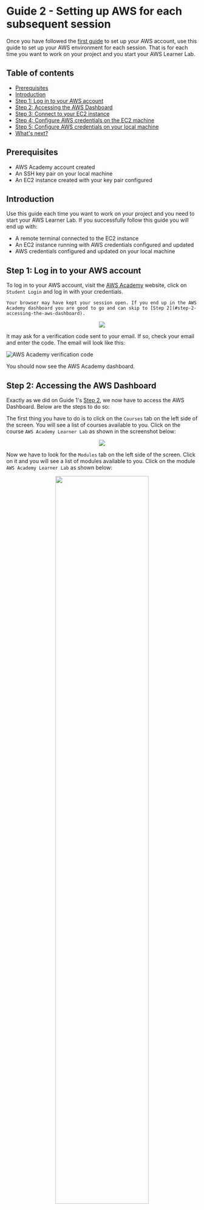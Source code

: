 # Guide 2 - Setting up AWS for each subsequent session

Once you have followed the [first guide](./guide1.md) to set up your AWS account, use this guide to set up your AWS environment for each session. That is for each time you want to work on your project and you start your AWS Learner Lab.

## Table of contents

  - [Prerequisites](#prerequisites)
  - [Introduction](#introduction)
  - [Step 1: Log in to your AWS account](#step-1-log-in-to-your-aws-account)
  - [Step 2: Accessing the AWS Dashboard](#step-2-accessing-the-aws-dashboard)
  - [Step 3: Connect to your EC2 instance](#step-3-connect-to-your-ec2-instance)
  - [Step 4: Configure AWS credentials on the EC2 machine](#step-4-configure-aws-credentials-on-the-ec2-machine)
  - [Step 5: Configure AWS credentials on your local machine](#step-5-configure-aws-credentials-on-your-local-machine)
  - [What's next?](#whats-next)

## Prerequisites

- AWS Academy account created
- An SSH key pair on your local machine
- An EC2 instance created with your key pair configured

## Introduction

Use this guide each time you want to work on your project and you need to start your AWS Learner Lab. If you successfully follow this guide you will end up with:

- A remote terminal connected to the EC2 instance
- An EC2 instance running with AWS credentials configured and updated
- AWS credentials configured and updated on your local machine

## Step 1: Log in to your AWS account

To log in to your AWS account, visit the [AWS Academy](https://awsacademy.instructure.com/) website, click on `Student Login` and log in with your credentials.

```admonish info
Your browser may have kept your session open. If you end up in the AWS Academy dashboard you are good to go and can skip to [Step 2](#step-2-accessing-the-aws-dashboard).
```

<p align="center">
    <img src="./figs/guide02/login0.png">
</p>

It may ask for a verification code sent to your email. If so, check your email and enter the code. The email will look like this:

![AWS Academy verification code](./figs/guide02/login1.png)

You should now see the AWS Academy dashboard.

## Step 2: Accessing the AWS Dashboard

Exactly as we did on Guide 1's [Step 2](./guide1.md#step-2-accessing-the-aws-dashboard), we now have to access the AWS Dashboard. Below are the steps to do so:

The first thing you have to do is to click on the `Courses` tab on the left side of the screen. You will see a list of courses available to you. Click on the course `AWS Academy Learner Lab` as shown in the screenshot below:

<p align="center">
    <img src="./figs/guide01/login2.png">
</p>

Now we have to look for the `Modules` tab on the left side of the screen. Click on it and you will see a list of modules available to you. Click on the module `AWS Academy Learner Lab` as shown below:

<p align="center">
    <img src="./figs/guide01/login3.png", width="70%">
</p>


You need to now click on the `Start Lab` button.

![AWS Academy terms and conditions](./figs/guide01/login5.png)

Now give it a couple minutes to load. You'll see this animation while the lab is being prepared for you:

![AWS Academy terms and conditions](./figs/guide01/login6.png)

Finally, when the lab is ready, you'll see that the dot next to `AWS` is green. You'll also se a timer counting down from 4 hours. This is the time you have to work on the lab. To the left of the timer you'll see how's your budget going. You have a budget of $50 to spend on AWS services. Click on `AWS` to access the AWS Dashboard as shown below.

```admonish warning
If you exceed the $50 budget, you will no longer have acces to the AWS Dashboard and **will loose your work**. Make sure to keep an eye on the budget and if you see that you're getting close to the limit, let me know so I can create a new lab for you.
```

![AWS Academy terms and conditions](./figs/guide01/login7.png)

Great! You have now accessed the AWS Dashboard. You will see a screen similar to the one below:

![AWS Dashboard](./figs/guide01/login8.png)

## Step 3: Connect to your EC2 instance

Exactly as we did on Guide 1's [Step 5](./guide1.md#step-5-connecting-to-the-ec2-instance) we're now going to go to the EC2 service and look for the machine we want to connect to. As you may remember, we're going to use the search bar to look for the EC2 service. Click on the search bar and type `EC2`. Click on the first result that appears.

![AWS Dashboard](./figs/guide01/searchbar.png)

```admonish danger title="Important"
When the lab session ends **bacause the 4 hours have passed**, all your EC2 instances will be stopped (similarly to how one shuts down a computer). The next time you start a lab session, all your EC2 instances will automatically start again.

**If you instead have stopped the lab by clicking on the `Stop Lab` button**, you will have to manually start the EC2 instances you want to work with. To do so, you'll have to click on the instance you want to start and then on `Instance State` and finally on `Start instance` as shown below:

![AWS Dashboard](./figs/guide02/start1.png)

![AWS Dashboard](./figs/guide02/start2.png)

As said before, if the lab session ended naturally and not because you clicked on the `Stop Lab` button, the instances will have started automatically and this steps are not necessary.
```

Now go to the instances tab on the left, select the instance you want to connect to and copy the `Public IPv4 address` or `Public IPv4 DNS` (choose whichever you prefer as they both work).

![AWS Dashboard](./figs/guide01/ec2-3.png)

```admonish note
We have to repeat this step each time we start a new lab session because the IP address (and DNS) of EC2 instance changes each time they are restarted. And they are restarted each time we start a new lab session.
```

Once the IP address is copied, open a terminal on your local machine and connect to the EC2 instance using the following command:

```bash
ssh -i .ssh/aws-keypair ec2-user@<public-ip>
```
Both the `Public IPv4 address` and the `Public IPv4 DNS` can be used as the `<public-ip>` in the `ssh` command. Copy whichever you prefer and paste it in the `ssh` command. 

The command should look something like this if using the IP address:

```bash
ssh -i .ssh/aws-keypair ec2-user@98.84.68.70
```
or like this if using the DNS:

```bash
ssh -i .ssh/aws-keypair ec2-user@ec2-98-84-68-70.compute-1.amazonaws.com
```

You should now be connected to the remote machine. You will see a prompt similar to the one below:

```
   ,     #_
   ~\_  ####_        Amazon Linux 2023
  ~~  \_#####\
  ~~     \###|
  ~~       \#/ ___   https://aws.amazon.com/linux/amazon-linux-2023
   ~~       V~' '->
    ~~~         /
      ~~._.   _/
         _/ _/
       _/m/'
Last login: Sun Mar  2 09:50:33 2025 from 79.156.58.43
[ec2-user@ip-172-31-86-82 ~]$
```

Fantastic! We are now connected to the remote machine. It is important to understand that from now on, the commands we type will be executed on the remote machine, not on our local machine.

## Step 4: Configure AWS credentials on the EC2 machine

From now on we are going to work on steps that where not covered on [Guide 1](./guide1.md). We are going to configure AWS credentials on the remote machine. This is important because we are going to use the AWS CLI to interact with AWS services.

```admonish info
The AWS CLI is a tool that allows you to interact with AWS services from the command line. It is a powerful tool that can be used to automate tasks and manage your AWS resources. For example, on [Session 4](./session4.md) we are going to use the AWS CLI to interact with the S3 service. You can find more information about the AWS CLI [here](https://aws.amazon.com/cli/).
```

When on an EC2 machine, AWS CLI comes already installed. You can check if it is installed by running the following command:

```
[ec2-user@ip-172-31-86-82 ~]$ aws

usage: aws [options] <command> <subcommand> [<subcommand> ...] [parameters]
To see help text, you can run:

  aws help
  aws <command> help
  aws <command> <subcommand> help

aws: error: the following arguments are required: command

[ec2-user@ip-172-31-86-82 ~]$
```

This is the base command which by itself doesn't do anything. What we are going to do now is to configure the AWS CLI with our credentials so we can later run commands that can access other AWS resources like S3.

To configure the AWS CLI, we'll need to copy some access keys to a file on the EC2 machine. We'll see now what this means but let's first locate the access keys. We'll have to visit the AWS Academy website (not to be confused with the AWS Dashboard). Specifically we'll visit the page where we started the lab, in case you have closed it, below are the steps to get there:


<p align="center">
    <img src="./figs/guide02/login2.png">
</p>

<p align="center">
    <img src="./figs/guide02/login3.png", width="67%">
</p>

We should now see the page where we launched the lab as shown below:

![AWS Dashboard](./figs/guide02/credentials0.png)

Now click on `AWS Details` and then on `Show`.

![AWS Dashboard](./figs/guide02/credentials1.png)

Some text will show up. Do you see it says we have to write that text on a file called `credentials` inside the `.aws` folder? We're going to do just that. 

<p align="center">
    <img src="./figs/guide02/credentials-info.png">
</p>

![AWS Dashboard](./figs/guide02/credentials-info.png)


```admonish info
This text will change each time a new lab session is started, that is why we'll have to update the contents of the `credentials` file each time we start a new lab session.
```

First step will be to make sure the `.aws` folder exists. Run the following command:

```
mkdir .aws
```
As when we where creating the `.ssh` folder when generating a key pair, the command may fail due to the folder already existing. If that's the case, don't worry about it. Now we are going to create the `credentials` file inside the `.aws` folder. Run the following command:

```
nano .aws/credentials
```

```admonish warning
We are now getting into tricky terminal territory here. This is not something you need to fully understand, but I promise it will be helpful for you to know the basics and gain some experience with the terminal. Check out [the video](https://www.youtube.com/watch?v=AtlRPFuWgPs) below if you're courious about editing files from the terminal.

<iframe width="100%" height="400" src="https://www.youtube.com/embed/AtlRPFuWgPs" title="YouTube video player" frameborder="0" allow="accelerometer; autoplay; clipboard-write; encrypted-media; gyroscope; picture-in-picture" allowfullscreen></iframe>
```

The above command will open a text editor called `nano`. This means you are now editing the contents of the `credentials` file. I know this may be a bit confusing but try to imagine you are just editing a text file with Microsoft Word, the difference is we are going to do it only using the terminal, which means there isn't a graphical user interface and we can only use our keyobard. You should see something like this:

![AWS Dashboard](./figs/guide02/nano-blank.png)

```admonish danger title="Important"
If it is not the first time you are editing this file, you will see some text already written as shown below. There are multiple ways to erase the contents of the file and write your new credentials, an easy one is to repeatedly press `Ctrl + K` until all the text is erased (each time you press it a line is deleted). Once the file is empty, you can start writing your new credentials.

![AWS Dashboard](./figs/guide02/nano-already-written.png)

```
We are now going to select and copy the text from the AWS Academy website.

<p align="center">
    <img src="./figs/guide02/credentials2.png", width="67%">
</p>

Next we'll go back to ther terminal where we are editing the `credentials` file and paste the text with `Ctrl + V` (try `Ctrl + Shift + V` if `Ctrl + V` doesn't work). The copied text is now where we want it and we can proceed so save the file and exit. To do so, press `Ctrl + X` as indicated in the cheatsheet at the bottom of nano.

![AWS Dashboard](./figs/guide02/nano-after-paste.png)

You will be asked if you want to save the changes. Press `Y` to save the changes.

![AWS Dashboard](./figs/guide02/nano-after-ctrl-x.png)

Finally we'll be asked for the file name to write the changes to. Just press `Enter` to confirm the file name since it is already correct.

![AWS Dashboard](./figs/guide02/nano-before-enter.png)

Great! We've written a file just using the terminal. We can now check the contents of the file using `cat`:

```
[ec2-user@ip-172-31-86-82 ~]$ cat .aws/credentials
[default]
asdfaaaws_access_key_id=ASIA2CKYVHJAOXR6P57M
aws_secret_access_key=lu/KjIjBylX60GTfsqHvRyAqcqhsEVHsdzWDPlrT
aws_session_token=IQoJb3JpZ2luX...
[ec2-user@ip-172-31-86-82 ~]$
```
To test if the configuration was successful, run `aws sts get-caller-identity` and you should see something like this:

```
[ec2-user@ip-172-31-86-82 ~]$ aws sts get-caller-identity
{
    "UserId": "AROA2CKYVHJALK46ZMHVM:user3869188=Ferran_Aran_Test",
    "Account": "692212546112",
    "Arn": "arn:aws:sts::692212546112:assumed-role/voclabs/user3869188=Ferran_Aran_Test"
}
[ec2-user@ip-172-31-86-82 ~]$
```

Perfect! We have now configured the AWS CLI on the remote machine and we are now able to run commands to interact with AWS services.

## Step 5: Configure AWS credentials on your local machine

Let's now configure the AWS CLI on your local machine.

Start by opening a new terminal **on your machine, NOT on the remote one**. To check if the AWS CLI is installed, run `aws --version` and you should see something like this:

```bash
aws --version
aws-cli/2.24.15 Python/3.12.9 Windows/10 exe/AMD64
```

If the command instead outputs an error that means we have to install the AWS CLI on our local machine. Follow the steps on the [AWS CLI installation guide](https://docs.aws.amazon.com/cli/latest/userguide/getting-started-install.html) to do so.

Now we are going to configure the AWS CLI on your local machine. The steps are very similar as when we did it on the remote EC2 machine, in fact if you are on MacOS you can just follow the exact same steps of [Step 4](#step-4-configure-aws-credentials-on-the-ec2-machine) because you'll be able to use the `nano` command. For Windows users, you can follow the steps below:

Make sure the `.aws` folder exists on your local machine by running:

```bash
mkdir .aws
``` 

Remember if it throws an error there's nothing to worry about, it just means the folder already exists. Now we are going to create the `credentials` file inside the `.aws` folder. Run the following command:

```
notepad .aws/credentials.
```

This will open a text editor where you can write the credentials. You'll be asked if you want to create a new file, if it is the first time you are configuring the AWS CLI on your local machine, press `Yes` as shown below. If it is not the first time you are configuring the AWS CLI on your local machine, you will see some text already written. Just erase it.

![AWS Dashboard](./figs/guide02/notepad1.png)

```admonish danger title="Important"
Notice we are writing `credentials.` and not `credentials` (we are adding a dot at the end of the file name). This is because we want the file to be named just `credentials` and Windows would automatically add a `.txt` extension if we just wrote `credentials`. By adding a dot at the end of the file name we are telling Windows to not add any extension to the file name. Below is a screenshot of what would have happened if we just wrote `credentials`:

![AWS Dashboard](./figs/guide02/notepad-warning.png)

We **do not want this**. We want the file to be named just `credentials`. That is why we write `.aws/credentials.` and not `.aws/credentials` after the `notepad` command.
```

Now we are going to select and copy the text from the AWS Academy website as we did before.

<p align="center">
    <img src="./figs/guide02/credentials2.png", width="67%">
</p>

And we now paste it onto the text editor. Once that is done save the file by pressing `Ctrl + S` or by clicing on `File` and then `Save` as shown below:

![AWS Dashboard](./figs/guide02/notepad2.png)

You can now close the text editor and check the contents of the file using `cat`:

```bash
PS C:\Users\fnao> cat .aws\credentials
[default]
aws_access_key_id=ASIA2CKYVHJAOXR6P57M
aws_secret_access_key=lu/KjIjBylX60GTfsqHvRyAqcqhsEVHsdzWDPlrT
aws_session_token=IQoJb3JpZ2...
PS C:\Users\fnao>
```
To test if the configuration was successful, run `aws sts get-caller-identity` and you should see something like this:

```bash
PS C:\Users\fnao> aws sts get-caller-identity
{
    "UserId": "AROA2CKYVHJALK46ZMHVM:user3869188=Ferran_Aran_Test",
    "Account": "692212546112",
    "Arn": "arn:aws:sts::692212546112:assumed-role/voclabs/user3869188=Ferran_Aran_Test"
}

PS C:\Users\fnao>
```

Great! We can now run AWS CLI commands both on our local machine and on the remote EC2 machine.

## What's next?

You have now successfully started a new session of your AWS Academy Learner Lab. You have connected to your EC2 instance and configured (or updated if its not the first time) the AWS CLI on both the remote machine and your local machine. You are now ready to keep working on your projects. Remember this guide is intended to be followed each time one wants to start working on AWS and has to start the Learner Lab.

All of this and more was covered during [Session 4](./session4.md), this guide is ment to help you out if you got stuck during class and to hopefully make it easier for you to get your AWS Lab set up and running.
